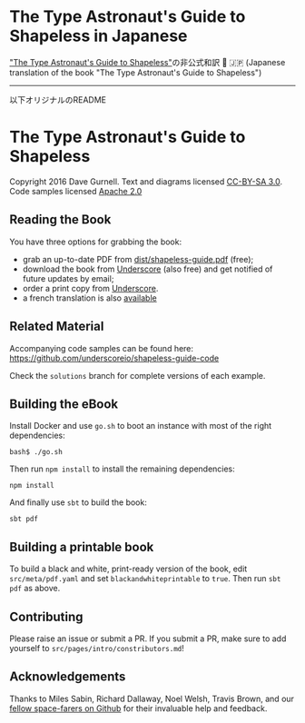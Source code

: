 # The Type Astronaut's Guide to Shapeless in Japanese

["The Type Astronaut's Guide to Shapeless"](https://github.com/underscoreio/shapeless-guide)の非公式和訳 :rocket: :jp:
(Japanese translation of the book "The Type Astronaut's Guide to Shapeless")

***
以下オリジナルのREADME

# The Type Astronaut's Guide to Shapeless

Copyright 2016 Dave Gurnell.
Text and diagrams licensed [CC-BY-SA 3.0][text-license].
Code samples licensed [Apache 2.0][code-license]

## Reading the Book

You have three options for grabbing the book:

- grab an up-to-date PDF from [dist/shapeless-guide.pdf][pdf] (free);
- download the book from [Underscore][underscore] (also free)
  and get notified of future updates by email;
- order a print copy from [Underscore][underscore].
- a french translation is also [available][fr]

## Related Material

Accompanying code samples can be found here:<br>
https://github.com/underscoreio/shapeless-guide-code

Check the `solutions` branch for complete versions of each example.

## Building the eBook

Install Docker and use `go.sh` to boot an instance
with most of the right dependencies:

~~~
bash$ ./go.sh
~~~

Then run `npm install` to install the remaining dependencies:

~~~
npm install
~~~

And finally use `sbt` to build the book:

~~~
sbt pdf
~~~

## Building a printable book

To build a black and white,
print-ready version of the book,
edit `src/meta/pdf.yaml` and set
`blackandwhiteprintable` to `true`.
Then run `sbt pdf` as above.

## Contributing

Please raise an issue or submit a PR.
If you submit a PR, make sure to add yourself to
`src/pages/intro/constributors.md`!

## Acknowledgements

Thanks to Miles Sabin, Richard Dallaway, Noel Welsh, Travis Brown,
and our [fellow space-farers on Github][contributors]
for their invaluable help and feedback.

[text-license]: https://creativecommons.org/licenses/by-sa/3.0/
[code-license]: http://www.apache.org/licenses/LICENSE-2.0
[shapeless]: https://github.com/milessabin/shapeless
[pdf]: https://github.com/underscoreio/shapeless-guide/blob/develop/dist/shapeless-guide.pdf
[slides]: https://github.com/davegurnell/shapeless-guide-slides
[code]: https://github.com/underscoreio/shapeless-guide-code
[contributors]: https://github.com/underscoreio/shapeless-guide/graphs/contributors
[underscore]: https://underscore.io/books/shapeless-guide
[lulu]: http://www.lulu.com/shop/dave-gurnell/the-type-astronauts-guide-to-shapeless/paperback/product-22992219.html
[fr]: https://github.com/crakjie/shapeless-guide
